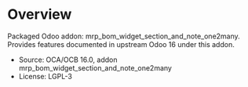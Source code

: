 # Overview

Packaged Odoo addon: mrp_bom_widget_section_and_note_one2many. Provides features documented in upstream Odoo 16 under this addon.

- Source: OCA/OCB 16.0, addon mrp_bom_widget_section_and_note_one2many
- License: LGPL-3

